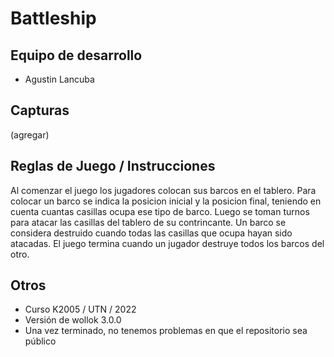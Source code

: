 # Battleship

## Equipo de desarrollo

- Agustin Lancuba

## Capturas

(agregar)

## Reglas de Juego / Instrucciones

Al comenzar el juego los jugadores colocan sus barcos en el tablero.
Para colocar un barco se indica la posicion inicial y la posicion final, teniendo en cuenta cuantas casillas ocupa ese tipo de barco.
Luego se toman turnos para atacar las casillas del tablero de su contrincante.
Un barco se considera destruido cuando todas las casillas que ocupa hayan sido atacadas.
El juego termina cuando un jugador destruye todos los barcos del otro.


## Otros

- Curso K2005 / UTN / 2022
- Versión de wollok 3.0.0
- Una vez terminado, no tenemos problemas en que el repositorio sea público
